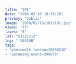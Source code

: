 ```yaml
---
title: "101"
date: "2008-02-18 10:15:25"
privacy: "public"
image: "2008/02/18/101/101.jpg"
views: "13"
faves: "0"
lat: "51515212"
lng: "-204598"
tags:
- "photowalk:london=20080216"
- "upcoming:event=396676"
---
```


